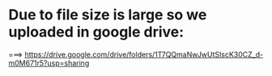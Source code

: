 # Due to file size is large so we uploaded in google drive:
===> https://drive.google.com/drive/folders/1T7QQmaNwJwUtSIscK30CZ_d-m0M671r5?usp=sharing
